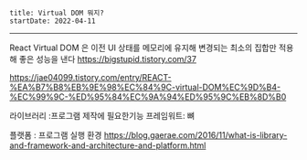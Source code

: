 ```
title: Virtual DOM 뭐지? 
startDate: 2022-04-11
```
--- 


React Virtual DOM 은
이전 UI 상태를 메모리에 유지해 변경되는 최소의 집합만 적용해 좋은 성능을 낸다
https://bigstupid.tistory.com/37

https://jae04099.tistory.com/entry/REACT-%EA%B7%B8%EB%9E%98%EC%84%9C-virtual-DOM%EC%9D%B4-%EC%99%9C-%ED%95%84%EC%9A%94%ED%95%9C%EB%8D%B0


라이브러리 :프로그램 제작에 필요한기능
프레임워트: 뼈

플랫폼 : 프로그램 실행 환경
https://blog.gaerae.com/2016/11/what-is-library-and-framework-and-architecture-and-platform.html

